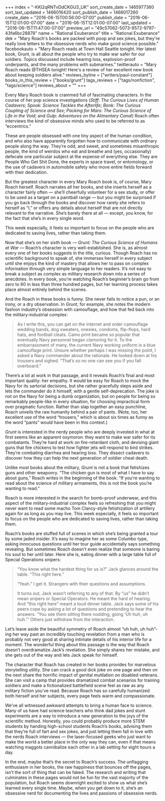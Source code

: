 +++
index = "-KKI2qRNTvDdCKGU3_UK"
sort_create_date = 1465977360
sort_last_updated = 1466016420
sort_publish_date = 1466017260
create_date = "2016-06-15T00:56:00-07:00"
publish_date = "2016-06-15T12:01:00-07:00"
date = "2016-06-15T12:01:00-07:00"
last_updated = "2016-06-15T11:47:00-07:00"
preview_url = "49c57062-5073-9572-9797-43fa6bc28878"
name = "Rational Exuberance"
title = "Rational Exuberance"
dek = "Mary Roach's books are packed with poop and sex jokes, but they're really love letters to the obsessive nerds who make good science possible."
facebookauto = "Mary Roach reads at Town Hall Seattle tonight. Her latest book, Grunt, is all about the people who try to make war safer for our soldiers. Topics discussed include hearing loss, explosion-proof underpants, and the many problems with submarines."
twitterauto = "Mary Roach reads @THSEA tonight! Here's a review of her excellent new book about keeping soldiers alive."
reviews_byline = ["writers/paul-constant"]
books_in_this_review = ["books/grunt"]
tags_reviews = ["tags/nonfiction", "tags/science"]
reviews_about = ""
+++

Every Mary Roach book is crammed full of fascinating characters. In the course of her pop science investigations (*Stiff: The Curious Lives of Human Cadavers*; *Spook: Science Tackles the Afterlife*; *Bonk: The Curious Coupling of Science and Sex*; *Packing for Mars: The Curious Science of Life in the Void*; and *Gulp: Adventures on the Alimentary Canal*) Roach often interviews the kind of obsessive minds who used to be referred to as “eccentrics.” 

These are people obsessed with one tiny aspect of the human condition, and who also have apparently forgotten how to communicate with ordinary people along the way. They’re odd, and sweet, and sometimes misanthropic people, the kind of weirdos who eat and breathe and (yes, occasionally) defecate one particular subject at the expense of everything else. They are People Who Get Shit Done, the experts in space travel, or entomology, or the use of cadavers in automobile safety who move entire fields forward with their dedication.

But the greatest character in every Mary Roach book is, of course, Mary Roach herself. Roach narrates all her books, and she inserts herself as a character fairly often — she’ll cheerfully volunteer for a sex study, or offer to be used as a target on a paintball range — but you might be surprised if you go back through the books and discover how rarely she refers to herself as “I,” or offers any details about herself that are not directly relevant to the narrative. She’s barely there at all — except, you know, for the fact that she’s in every single word.

<p class="pull-quote">This week especially, it feels so important to focus on the people who are dedicated to saving lives, rather than taking them.</p>

Now that she’s on her sixth book — *Grunt: The Curious Science of Humans at War* — Roach’s character is very well-established. She is, as almost every one of her books suggests in the title, curious. Though Roach has no scientific background to speak of, she immerses herself in every subject until she enjoys the kind of mastery that allows her to pass on complex information through very simple language to her readers. It’s not easy to break a subject as complex as military research down into a series of anecdotes. In every book, you’re watching Roach’s beginner’s brain go from zero to 60 in less than three hundred pages, but her learning process takes place almost entirely behind the scenes.

And the Roach in these books is funny. She never fails to notice a pun, or an irony, or a dry observation. In *Grunt*, for example, she notes the modern fashion industry’s obsession with camouflage, and how that fed back into the military-industrial complex:

<blockquote>As I write this, you can get on the internet and order camouflage wedding bands, dog sweaters, onesies, condoms, flip-flops, hard hats, and football cleats. Camo print became so popular that eventually Navy personnel began clamoring for it. To the embarrassment of many, the current Navy working uniform is a blue camouflage print. Unsure whether perhaps I was missing the point, I asked a Navy commander about the rationale. He looked down at his trousers and sighed. “That’s so no one can see you if you fall overboard.”</blockquote>

There’s a lot at work in that passage, and it reveals Roach’s final and most important quality: her empathy. It would be easy for Roach to mock the Navy for its sartorial decisions, but she rather gracefully steps aside and lets the commander do it himself, with a gentle self-deprecation. The joke is not on the Navy for being a dumb organization, but on people for being so remarkably people-like in every situation, for choosing impractical form over pragmatic function. Rather than slap together an easy punchline, Roach unveils the raw humanity behind a pair of pants. (Note, too, her excellent use of the word “trousers,” which is about six times as funny as the word “pants” would have been in this context.)

<div class="break"></div>

*Grunt* is interested in the nerdy people who are deeply invested in what at first seems like an apparent oxymoron: they want to make war safer for its combatants. They’re hard at work on fire-retardant cloth, and devising giant guns that fire chickens to test how fighter jets will respond to bird strikes. They’re combating diarrhea and hearing loss. They dissect cadavers to discover how they can help the next generation of soldier cheat death.

Unlike most books about the military, *Grunt* is not a book that fetishizes guns and other weaponry. “The chicken gun is most of what I have to say about guns,” Roach writes in the beginning of the book. “If you’re wanting to read about the science of military armaments, this is not the book you’re wanting to read.” 

Roach is more interested in the search for bomb-proof underwear, and this aspect of the military-industrial complex feels so refreshing that you might never want to read some macho Tom Clancy-style fetishization of artillery again for as long as you may live. This week especially, it feels so important to focus on the people who are dedicated to saving lives, rather than taking them.

<div class="break"></div>

Roach’s books are stuffed full of scenes in which she’s being granted a tour by some jaded insider. It’s easy to imagine her as some Columbo type, asking innocuous questions until her tour guide accidentally says something revealing. But sometimes Roach doesn’t even realize that someone is baring his soul to her until later. Here she is, eating dinner with a large table full of Special Operations snipers:

<blockquote><p>“You know what the hardest thing for us is?” Jack glances around the table. “This right here.” </p>
<p>“Yeah.” I get it. Strangers with their questions and assumptions. </p>
<p>It turns out, Jack wasn’t referring to any of that. By “us” he didn’t mean snipers or Special Operators. He meant the hard of hearing. And “this right here” meant a loud dinner table. Jack says some of his peers cope by asking a lot of questions and pretending to hear the answers. “You see them sitting there nodding, going ‘Uh huh, uh huh.’” Others just withdraw from the interaction.</p></blockquote>

Let’s leave aside the beautiful symmetry of Roach almost “uh huh, uh huh”-ing her way past an incredibly touching revelation from a man who is probably not very good at sharing intimate details of his interior life for a moment. The wonderful thing about this passage is the way that Roach doesn’t overdramatize Jack’s revelation. She simply shares her mistake, and she gets out of the way and lets Jack speak for himself.

<div class="break"></div>

The character that Roach has created in her books provides for marvelous storytelling utility. She can crack a good dick joke on one page and then on the next share the horrific impact of genital mutilation on disabled veterans. She can visit a camp that provides dramatized combat scenarios for training soldiers and make a fictionalized battlefield scene feel as raw as any military fiction you’ve read. Because Roach has so carefully humanized both herself and her subjects, every page feels warm and compassionate.

We’ve all witnessed awkward attempts to bring a human face to science. Many of us have had science teachers who think dad jokes and stunt experiments are a way to introduce a new generation to the joys of the scientific method. Honestly, you could probably produce more STEM students by handing high-school students Roach’s books, advising them that they’re full of fart and sex jokes, and just letting them fall in love with the nerds Roach interviews — the laser-focused geeks who just want to make the world a better place in the only way they can, even if that means watching maggots cannibalize each other in a lab setting for eight hours a day.

In the end, maybe that’s the secret to Roach’s success. The unflagging enthusiasm in her books, the raw happiness that bounces off the pages, isn’t the sort of thing that can be faked. The research and writing that culminates in these pages would not be fun for the vast majority of the population, but Roach seems downright excited to show us what she’s learned every single time. Maybe, when you get down to it, she’s an obsessive nerd for documenting the lives and passions of obsessive nerds.
